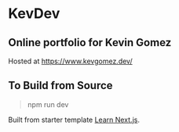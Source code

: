 # KevDev

## Online portfolio for Kevin Gomez
Hosted at https://www.kevgomez.dev/

## To Build from Source
> npm run dev

Built from starter template [Learn Next.js](https://nextjs.org/learn).